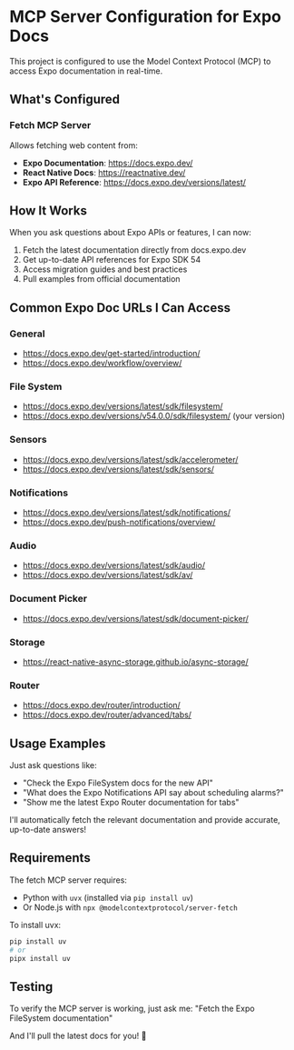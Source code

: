 # MCP Server Configuration for Expo Docs

This project is configured to use the Model Context Protocol (MCP) to access Expo documentation in real-time.

## What's Configured

### Fetch MCP Server

Allows fetching web content from:

- **Expo Documentation**: https://docs.expo.dev/
- **React Native Docs**: https://reactnative.dev/
- **Expo API Reference**: https://docs.expo.dev/versions/latest/

## How It Works

When you ask questions about Expo APIs or features, I can now:

1. Fetch the latest documentation directly from docs.expo.dev
2. Get up-to-date API references for Expo SDK 54
3. Access migration guides and best practices
4. Pull examples from official documentation

## Common Expo Doc URLs I Can Access

### General

- https://docs.expo.dev/get-started/introduction/
- https://docs.expo.dev/workflow/overview/

### File System

- https://docs.expo.dev/versions/latest/sdk/filesystem/
- https://docs.expo.dev/versions/v54.0.0/sdk/filesystem/ (your version)

### Sensors

- https://docs.expo.dev/versions/latest/sdk/accelerometer/
- https://docs.expo.dev/versions/latest/sdk/sensors/

### Notifications

- https://docs.expo.dev/versions/latest/sdk/notifications/
- https://docs.expo.dev/push-notifications/overview/

### Audio

- https://docs.expo.dev/versions/latest/sdk/audio/
- https://docs.expo.dev/versions/latest/sdk/av/

### Document Picker

- https://docs.expo.dev/versions/latest/sdk/document-picker/

### Storage

- https://react-native-async-storage.github.io/async-storage/

### Router

- https://docs.expo.dev/router/introduction/
- https://docs.expo.dev/router/advanced/tabs/

## Usage Examples

Just ask questions like:

- "Check the Expo FileSystem docs for the new API"
- "What does the Expo Notifications API say about scheduling alarms?"
- "Show me the latest Expo Router documentation for tabs"

I'll automatically fetch the relevant documentation and provide accurate, up-to-date answers!

## Requirements

The fetch MCP server requires:

- Python with `uvx` (installed via `pip install uv`)
- Or Node.js with `npx @modelcontextprotocol/server-fetch`

To install uvx:

```bash
pip install uv
# or
pipx install uv
```

## Testing

To verify the MCP server is working, just ask me:
"Fetch the Expo FileSystem documentation"

And I'll pull the latest docs for you! 🚀
